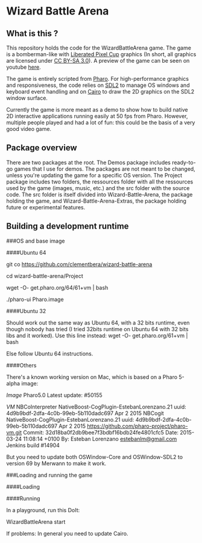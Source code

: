 # Wizard Battle Arena

## What is this ?

This repository holds the code for the WizardBattleArena game. The game is a bomberman-like with [Liberated Pixel Cup](http://lpc.opengameart.org/) graphics (In short, all graphics are licensed under [CC BY-SA 3.0](https://creativecommons.org/licenses/by-sa/3.0/)). A preview of the game can be seen on youtube [here](https://www.youtube.com/watch?v=srPdFgbyS6s).

The game is entirely scripted from [Pharo](https://pharo.org/). For high-performance graphics and responsiveness, the code relies on [SDL2](https://www.libsdl.org/download-2.0.php) to manage OS windows and keyboard event handling and on [Cairo](https://www.cairographics.org/) to draw the 2D graphics on the SDL2 window surface.

Currently the game is more meant as a demo to show how to build native 2D interactive applications running easily at 50 fps from Pharo. However, multiple people played and had a lot of fun: this could be the basis of a very good video game.

## Package overview

There are two packages at the root. The Demos package includes ready-to-go games that I use for demos. The packages are not meant to be changed, unless you're updating the game for a specific OS version. The Project package includes two folders, the ressources folder with all the ressources used by the game (images, music, etc.) and the src folder with the source code. The src folder is itself divided into Wizard-Battle-Arena, the package holding the game, and Wizard-Battle-Arena-Extras, the package holding future or experimental features.

## Building a development runtime

###OS and base image

####Ubuntu 64

git co https://github.com/clementbera/wizard-battle-arena

cd wizard-battle-arena/Project

wget -O- get.pharo.org/64/61+vm | bash

./pharo-ui Pharo.image 

####Ubuntu 32

Should work out the same way as Ubuntu 64, with a 32 bits runtime, even though nobody has tried (I tried 32bits runtime on Ubuntu 64 with 32 bits libs and it worked). Use this line instead:
wget -O- get.pharo.org/61+vm | bash

Else follow Ubuntu 64 instructions.

####Others

There's a known working version on Mac, which is based on a Pharo 5-alpha image:

*Image*
Pharo5.0
Latest update: #50155

*VM*
NBCoInterpreter NativeBoost-CogPlugin-EstebanLorenzano.21 uuid: 4d9b9bdf-2dfa-4c0b-99eb-5b110dadc697 Apr  2 2015
NBCogit NativeBoost-CogPlugin-EstebanLorenzano.21 uuid: 4d9b9bdf-2dfa-4c0b-99eb-5b110dadc697 Apr  2 2015
https://github.com/pharo-project/pharo-vm.git Commit: 32d18ba0f2db9bee7f3bdbf16bdb24fe4801cfc5 Date: 2015-03-24 11:08:14 +0100 By: Esteban Lorenzano <estebanlm@gmail.com> Jenkins build #14904

But you need to update both OSWindow-Core and OSWindow-SDL2 to version 69 by Merwann to make it work.

###Loading and running the game

####Loading



####Running

In a playground, run this DoIt:

WizardBattleArena start

If problems:
In general you need to update Cairo.

